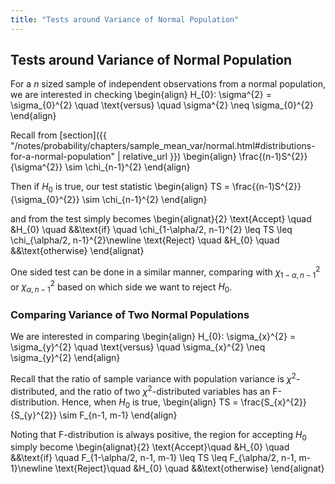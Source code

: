 ```yaml
---
title: "Tests around Variance of Normal Population"
---
```


## Tests around Variance of Normal Population

For a $n$ sized sample of independent observations from a normal population, we are interested in checking
\begin{align}
        H_{0}: \sigma^{2} = \sigma_{0}^{2} \quad \text{versus} \quad \sigma^{2} \neq \sigma_{0}^{2}
    \end{align}

Recall from [section]({{ "/notes/probability/chapters/sample_mean_var/normal.html#distributions-for-a-normal-population" | relative_url }})
\begin{align}
        \frac{(n-1)S^{2}}{\sigma^{2}} \sim \chi_{n-1}^{2}
    \end{align}

Then if $H_{0}$ is true, our test statistic
\begin{align}
        TS = \frac{(n-1)S^{2}}{\sigma_{0}^{2}} \sim \chi_{n-1}^{2}
    \end{align}

and from the test simply becomes
\begin{alignat}{2}
        \text{Accept} \quad &H_{0} \quad &&\text{if} \quad \chi_{1-\alpha/2, n-1}^{2} \leq TS \leq \chi_{\alpha/2, n-1}^{2}\newline
        \text{Reject} \quad &H_{0} \quad &&\text{otherwise}
    \end{alignat}

One sided test can be done in a similar manner, comparing with $\chi_{1-\alpha, n-1}^{2}$ or $\chi_{\alpha, n-1}^{2}$ based on which side we want to reject $H_{0}$.


### Comparing Variance of Two Normal Populations

We are interested in comparing
\begin{align}
        H_{0}: \sigma_{x}^{2} = \sigma_{y}^{2} \quad \text{versus} \quad \sigma_{x}^{2} \neq \sigma_{y}^{2}
    \end{align}

Recall that the ratio of sample variance with population variance is $\chi^{2}$-distributed, and the ratio of two $\chi^{2}$-distributed variables has an F-distribution. Hence, when $H_{0}$ is true,
\begin{align}
        TS = \frac{S_{x}^{2}}{S_{y}^{2}} \sim F_{n-1, m-1}
    \end{align}

Noting that F-distribution is always positive, the region for accepting $H_{0}$ simply become
\begin{alignat}{2}
        \text{Accept}\quad &H_{0} \quad &&\text{if} \quad F_{1-\alpha/2, n-1, m-1} \leq TS \leq F_{\alpha/2, n-1, m-1}\newline
        \text{Reject}\quad &H_{0} \quad &&\text{otherwise}
    \end{alignat}
